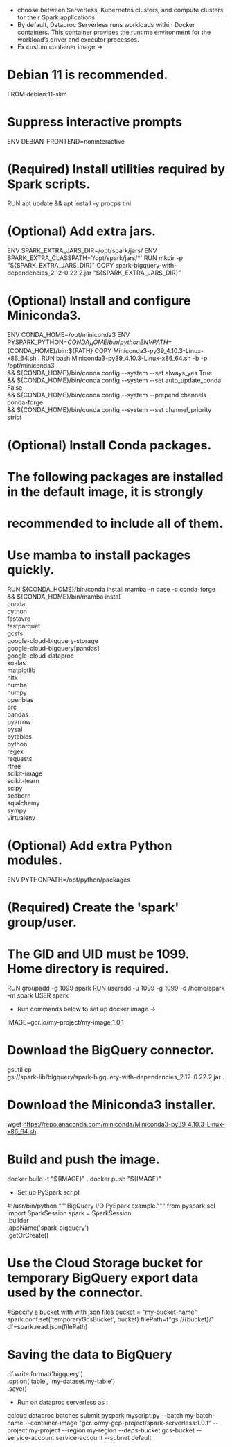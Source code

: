 - choose between Serverless, Kubernetes clusters, and compute clusters for their Spark applications
- By default, Dataproc Serverless runs workloads within Docker containers. This container provides the runtime environment for the workload’s driver and executor processes.
- Ex custom container image -> 
# Debian 11 is recommended.
FROM debian:11-slim

# Suppress interactive prompts
ENV DEBIAN_FRONTEND=noninteractive

# (Required) Install utilities required by Spark scripts.
RUN apt update && apt install -y procps tini

# (Optional) Add extra jars.
ENV SPARK_EXTRA_JARS_DIR=/opt/spark/jars/
ENV SPARK_EXTRA_CLASSPATH='/opt/spark/jars/*'
RUN mkdir -p "${SPARK_EXTRA_JARS_DIR}"
COPY spark-bigquery-with-dependencies_2.12-0.22.2.jar "${SPARK_EXTRA_JARS_DIR}"

# (Optional) Install and configure Miniconda3.
ENV CONDA_HOME=/opt/miniconda3
ENV PYSPARK_PYTHON=${CONDA_HOME}/bin/python
ENV PATH=${CONDA_HOME}/bin:${PATH}
COPY Miniconda3-py39_4.10.3-Linux-x86_64.sh .
RUN bash Miniconda3-py39_4.10.3-Linux-x86_64.sh -b -p /opt/miniconda3 \
  && ${CONDA_HOME}/bin/conda config --system --set always_yes True \
  && ${CONDA_HOME}/bin/conda config --system --set auto_update_conda False \
  && ${CONDA_HOME}/bin/conda config --system --prepend channels conda-forge \
  && ${CONDA_HOME}/bin/conda config --system --set channel_priority strict

# (Optional) Install Conda packages.
#
# The following packages are installed in the default image, it is strongly
# recommended to include all of them.
#
# Use mamba to install packages quickly.
RUN ${CONDA_HOME}/bin/conda install mamba -n base -c conda-forge \
    && ${CONDA_HOME}/bin/mamba install \
      conda \
      cython \
      fastavro \
      fastparquet \
      gcsfs \
      google-cloud-bigquery-storage \
      google-cloud-bigquery[pandas] \
      google-cloud-dataproc \
      koalas \
      matplotlib \
      nltk \
      numba \
      numpy \
      openblas \
      orc \
      pandas \
      pyarrow \
      pysal \
      pytables \
      python \
      regex \
      requests \
      rtree \
      scikit-image \
      scikit-learn \
      scipy \
      seaborn \
      sqlalchemy \
      sympy \
      virtualenv

# (Optional) Add extra Python modules.
ENV PYTHONPATH=/opt/python/packages


# (Required) Create the 'spark' group/user.
# The GID and UID must be 1099. Home directory is required.
RUN groupadd -g 1099 spark
RUN useradd -u 1099 -g 1099 -d /home/spark -m spark
USER spark


- Run commands below to set up docker image ->

IMAGE=gcr.io/my-project/my-image:1.0.1

# Download the BigQuery connector.
gsutil cp \
  gs://spark-lib/bigquery/spark-bigquery-with-dependencies_2.12-0.22.2.jar .

# Download the Miniconda3 installer.
wget https://repo.anaconda.com/miniconda/Miniconda3-py39_4.10.3-Linux-x86_64.sh

# Build and push the image.
docker build -t "${IMAGE}" .
docker push "${IMAGE}"

- Set up PySpark script 


#!/usr/bin/python
"""BigQuery I/O PySpark example."""
from pyspark.sql import SparkSession
spark = SparkSession \
.builder \
.appName('spark-bigquery') \
.getOrCreate()
# Use the Cloud Storage bucket for temporary BigQuery export data used by the connector.
#Specify a bucket with with json files
bucket = "my-bucket-name"
spark.conf.set('temporaryGcsBucket', bucket)
filePath=f"gs://{bucket}/"
df=spark.read.json(filePath)
# Saving the data to BigQuery
df.write.format('bigquery') \
.option('table', 'my-dataset.my-table') \
.save()

- Run on dataproc serverless as :

gcloud dataproc batches submit pyspark myscript.py
--batch my-batch-name
--container-image "gcr.io/my-gcp-project/spark-serverless:1.0.1"
--project my-project
--region my-region
--deps-bucket gcs-bucket
--service-account service-account
--subnet default
